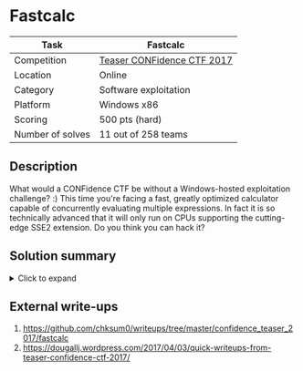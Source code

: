 # Fastcalc

| Task             | Fastcalc                   |
|------------------|----------------------------|
| Competition      | [Teaser CONFidence CTF 2017](https://ctftime.org/event/433) |
| Location				 | Online 										|
| Category         | Software exploitation      |
| Platform         | Windows x86                |
| Scoring          | 500 pts (hard) 					  |
| Number of solves | 11 out of 258 teams        |

## Description

What would a CONFidence CTF be without a Windows-hosted exploitation challenge? :) This time you're facing a fast, greatly optimized calculator capable of concurrently evaluating multiple expressions. In fact it is so technically advanced that it will only run on CPUs supporting the cutting-edge SSE2 extension. Do you think you can hack it?

## Solution summary

<details><summary>Click to expand</summary>
<p>

A regular 32-bit Windows binary with a typical set of mitigations (ASLR, DEP, /GS), but nothing out of the ordinary (no CFG, RFG etc.). It is a "multithreaded" evaluator of arithmetic expressions (e.g. (1+2\*3)/4), which uses the Fibers Windows-specific mechanism to switch between calculations. It uses the XMM0-7 (SSE2) registers to perform the computation. It is statically linked and has a `system` call to make exploitation easier.

There are two bugs:
1. Semi-continuous stack buffer overflow in converting the infix representation of the expression to the Reverse Polish Notation one. It's in the stack frame of the `main` function. However, since the overflowing structures have large alignment holes, it is possible to leave the stack cookie intact, but overwrite the return address of the function.
2. The XMM context is not switched between executions of fibers. When the src and dst addresses of `memcpy` have the same 16-byte alignment, the function uses the XMM registers to transfer data in memory, and then doesn't clean them up. While `std::cout` zeros XMM0-XMM5, XMM6-7 keep the left-over values used by `memcpy`. These values can then be leaked through the calculation results of worker fibers, and may disclose information such as the image base address or stack address.

The exploitation process is as follows (see [exploit.py](solution/exploit.py) for more details).
1. Create a "++++++" expression, which will be later used to read the value of the XMM6 register and return it as the output (through XMM0).
2. Create a "+"x256 expression. When its RPN representation is copied from stack to heap, and if the addresses align correctly, `memcpy` leaks a valid code pointer through XMM6.
3. Run the evaluation of both expressions, which will yield the leaked pointer as the output of the 1st one (or junk bytes, in which case we have to reconnect and try again).
4. Create an expression of "0+"x131 followed by a 64-bit double-encoded ROP chain making up `system("cmd.exe")`. This will keep the original value of the stack cookie, but overwrite the return-address and one dword after it.
5. Call "quit", which will trigger the mini-ROP and invoke a shell.

Now we can type in `type flag.txt` and the flag is ours. :)

</p>
</details>

## External write-ups

1. https://github.com/chksum0/writeups/tree/master/confidence_teaser_2017/fastcalc
2. https://dougallj.wordpress.com/2017/04/03/quick-writeups-from-teaser-confidence-ctf-2017/
